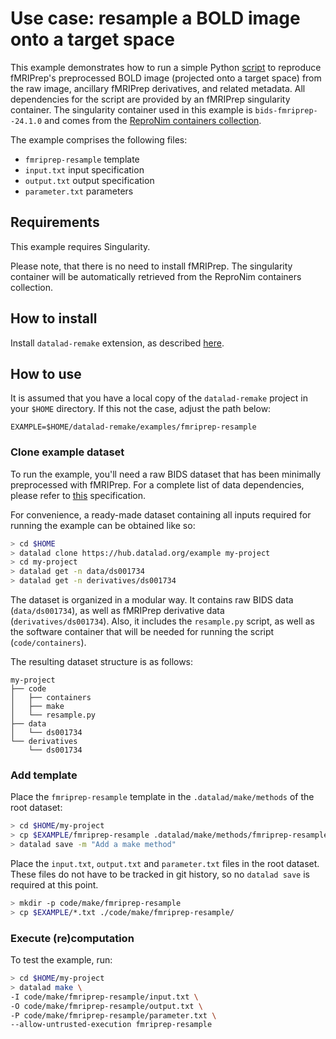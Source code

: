 # Use case: resample a BOLD image onto a target space

This example demonstrates how to run a simple Python [script](https://hub.datalad.org/mslw/fmriprep-resampling) to reproduce fMRIPrep's preprocessed BOLD image (projected onto a target space) from the raw image, ancillary fMRIPrep derivatives, and related metadata. All dependencies for the script are provided by an fMRIPrep singularity container. The singularity container used in this example is `bids-fmriprep--24.1.0` and comes from the [ReproNim containers collection](https://github.com/ReproNim/containers).

The example comprises the following files:
- `fmriprep-resample` template
- `input.txt` input specification
- `output.txt` output specification
- `parameter.txt` parameters

## Requirements

This example requires Singularity.

Please note, that there is no need to install fMRIPrep. The singularity container will be automatically retrieved from the ReproNim containers collection.

## How to install

Install `datalad-remake` extension, as described [here](https://github.com/datalad/datalad-remake/tree/main?tab=readme-ov-file#installation).

## How to use

It is assumed that you have a local copy of the `datalad-remake` project in your `$HOME` directory. If this not the case, adjust the path below:

```
EXAMPLE=$HOME/datalad-remake/examples/fmriprep-resample
```

### Clone example dataset

To run the example, you'll need a raw BIDS dataset that has been minimally preprocessed with fMRIPrep. For a complete list of data dependencies, please refer to [this](https://github.com/datalad/datalad-remake/blob/main/examples/fmriprep-resample/input.txt) specification.

For convenience, a ready-made dataset containing all inputs required for running the example can be obtained like so:

```bash
> cd $HOME
> datalad clone https://hub.datalad.org/example my-project
> cd my-project
> datalad get -n data/ds001734
> datalad get -n derivatives/ds001734
```

The dataset is organized in a modular way. It contains raw BIDS data (`data/ds001734`), as well as fMRIPrep derivative data (`derivatives/ds001734`). Also, it includes the `resample.py` script, as well as the software container that will be needed for running the script (`code/containers`).

The resulting dataset structure is as follows:

```
my-project
├── code
│   ├── containers
│   ├── make
│   └── resample.py
├── data
│   └── ds001734
└── derivatives
    └── ds001734
```

### Add template

Place the `fmriprep-resample` template in the `.datalad/make/methods` of the root dataset:

```bash
> cd $HOME/my-project
> cp $EXAMPLE/fmriprep-resample .datalad/make/methods/fmriprep-resample
> datalad save -m "Add a make method"
```

Place the `input.txt`, `output.txt` and `parameter.txt` files in the root dataset. These files do not have to be tracked in git history, so no `datalad save` is required at this point.

```bash
> mkdir -p code/make/fmriprep-resample
> cp $EXAMPLE/*.txt ./code/make/fmriprep-resample/
```

### Execute (re)computation

To test the example, run:

```bash
> cd $HOME/my-project
> datalad make \
-I code/make/fmriprep-resample/input.txt \
-O code/make/fmriprep-resample/output.txt \
-P code/make/fmriprep-resample/parameter.txt \
--allow-untrusted-execution fmriprep-resample
```
